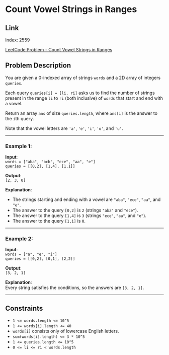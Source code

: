 # Count Vowel Strings in Ranges

## Link
Index: 2559

[LeetCode Problem - Count Vowel Strings in Ranges](https://leetcode.com/problems/count-vowel-strings-in-ranges/description/?envType=daily-question&envId=2025-01-02)

## Problem Description
You are given a 0-indexed array of strings `words` and a 2D array of integers `queries`.

Each query `queries[i] = [li, ri]` asks us to find the number of strings present in the range `li` to `ri` (both inclusive) of `words` that start and end with a vowel.

Return an array `ans` of size `queries.length`, where `ans[i]` is the answer to the `i`th query.

Note that the vowel letters are `'a'`, `'e'`, `'i'`, `'o'`, and `'u'`.

---

### Example 1:
**Input**:  
`words = ["aba", "bcb", "ece", "aa", "e"]`  
`queries = [[0,2], [1,4], [1,1]]`  

**Output**:  
`[2, 3, 0]`

**Explanation**:  
- The strings starting and ending with a vowel are `"aba"`, `"ece"`, `"aa"`, and `"e"`.  
- The answer to the query `[0,2]` is `2` (strings `"aba"` and `"ece"`).  
- The answer to the query `[1,4]` is `3` (strings `"ece"`, `"aa"`, and `"e"`).  
- The answer to the query `[1,1]` is `0`.

---

### Example 2:
**Input**:  
`words = ["a", "e", "i"]`  
`queries = [[0,2], [0,1], [2,2]]`  

**Output**:  
`[3, 2, 1]`

**Explanation**:  
Every string satisfies the conditions, so the answers are `[3, 2, 1]`.

---

## Constraints
- `1 <= words.length <= 10^5`
- `1 <= words[i].length <= 40`
- `words[i]` consists only of lowercase English letters.
- `sum(words[i].length) <= 3 * 10^5`
- `1 <= queries.length <= 10^5`
- `0 <= li <= ri < words.length`
